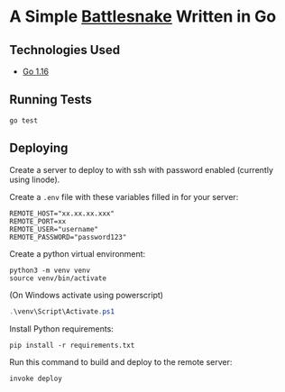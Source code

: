 # A Simple [Battlesnake](http://play.battlesnake.com?utm_source=github&utm_medium=readme&utm_campaign=go_starter&utm_content=homepage) Written in Go

## Technologies Used

* [Go 1.16](https://golang.org/)

## Running Tests

```shell
go test
```

## Deploying

Create a server to deploy to with ssh with password enabled (currently using linode).

Create a `.env` file with these variables filled in for your server:

```.env
REMOTE_HOST="xx.xx.xx.xxx"
REMOTE_PORT=xx
REMOTE_USER="username"
REMOTE_PASSWORD="password123"
```

Create a python virtual environment:

```shell
python3 -m venv venv
source venv/bin/activate
```

(On Windows activate using powerscript)

```ps1
.\venv\Script\Activate.ps1
```

Install Python requirements:

```shell
pip install -r requirements.txt
```

Run this command to build and deploy to the remote server:

```shell
invoke deploy
```

